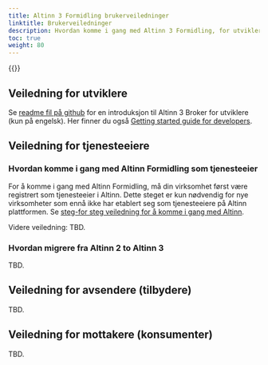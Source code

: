 ```yaml
---
title: Altinn 3 Formidling brukerveiledninger
linktitle: Brukerveiledninger
description: Hvordan komme i gang med Altinn 3 Formidling, for utviklere tjenesteeiere og sluttbrukere
toc: true
weight: 80
---
```


{{<children />}}

<!-- 2024-04-06, Erik: Vurder å gi guides per "value stream stage", 
                 med egne kapitler for hvert stage, dvs. Onboarding, osv.  
-->
## Veiledning for utviklere

Se [readme fil på github](https://github.com/Altinn/altinn-broker/blob/main/README.md) for en introduksjon  til Altinn 3 Broker for utviklere (kun på engelsk).
Her finner du også [Getting started guide for developers](https://github.com/Altinn/altinn-broker/blob/main/docs/get-started.md).

## Veiledning for tjenesteeiere

### Hvordan komme i gang med Altinn Formidling som tjenesteeier

For å komme i gang med Altinn Formidling, må din virksomhet først være registrert som tjenesteeier i Altinn.
Dette steget er kun nødvendig for nye virksomheter som ennå ikke har etablert seg som tjenesteeiere 
på Altinn plattformen. Se [steg-for steg veiledning for å komme i gang med Altinn](https://www.altinndigital.no/kom-i-gang/guide-kom-i-gang-med-altinn/).

Videre veiledning: TBD.

<!-- NO:
Bli tjenesteeier: For å komme i gang med Altinn Broker må din virksomhet være registrert som tjenesteeier i Altinn. For en detaljert guide om hvordan din virksomhet kan bli tjenesteeier i Altinn, gå til veiledningen: Kom i gang med Altinn. Her finner du steg-for-steg veiledning.
Dette steget er kun nødvendig for nye virksomheter som ennå ikke har etablert seg som tjenesteeiere på Altinn plattformen. Som eksisterende tjenesteeier kan dere fortsette direkte med de neste stegene for å ta i bruk Altinn Broker. 
-->

### Hvordan migrere fra Altinn 2 to Altinn 3
TBD.



## Veiledning for avsendere (tilbydere)

TBD.

## Veiledning for mottakere (konsumenter)

TBD.

